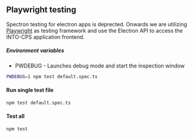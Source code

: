 Playwright testing
---

Spectron testing for electron apps is deprected. Onwards we are utilizing [Playwright](https://playwright.dev/docs/intro) as testing framework and use the Electron API to access the INTO-CPS application frontend.

##### Environment variables

* PWDEBUG - Launches debug mode and start the inspection window

```bash
PWDEBUG=1 npm test default.spec.ts
```
#### Run single test file

```bash
npm test default.spec.ts
```

#### Test all
```bash
npm test
```
